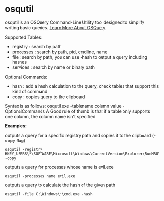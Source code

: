 # osqutil

osqutil is an OSQuery Command-Line Utility tool designed to simplify writing basic queries.
[Learn More About OSQuery](https://osquery.io/)

Supported Tables:
  - registry  : search by path
  - processes : search by path, pid, cmdline, name 
  - file      : search by path, you can use -hash to output a query including hashes
  - services  : search by name or binary path

Optional Commands:
  - hash : add a hash calculation to the query, check tables that support this kind of command
  - copy : copies query to the clipboard

Syntax is as follows:
osqutil.exe -tablename column value -OptionalCommands
A Good rule of thumb is that if a table only supports one column, the column name isn't specified

**Examples:**

outputs a query for a specific registry path and copies it to the clipboard (-copy flag)
````console
osqutil -registry HKEY_USERS\*\SOFTWARE\Microsoft\Windows\CurrentVersion\Explorer\RunMRU\* -copy
````
outputs a query for processes whose name is evil.exe
````console
osqutil -processes name evil.exe
````
outputs a query to calculate the hash of the given path
````console
osqutil -file C:\Windows\*\cmd.exe -hash
````
